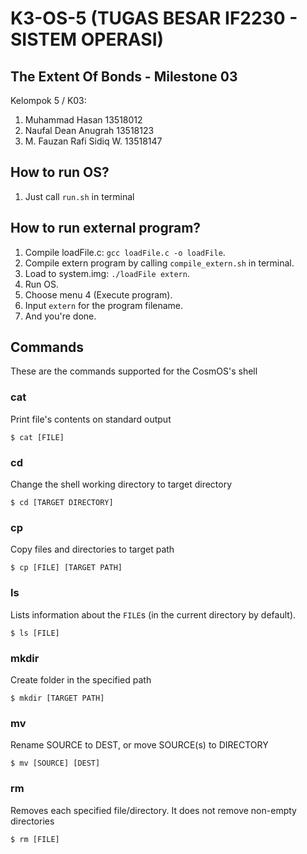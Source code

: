 # K3-OS-5 (TUGAS BESAR IF2230 - SISTEM OPERASI)

## The Extent Of Bonds - Milestone 03

Kelompok 5 / K03:
1. Muhammad Hasan 		13518012
2. Naufal Dean Anugrah  	13518123
3. M. Fauzan Rafi Sidiq W.	13518147

<!-- ## Available shell script
1. `compile.sh`: Compile and link kernel.c and kernel.asm, then write to system.img
2. `run.sh`: Call compile.sh, then run bochs + input c in bochs
3. `resetSysImg.sh`: Make system.img anew
4. `externCompile.sh`: Compile and link extern.c and lib.asm -->

## How to run OS?
1. Just call `run.sh` in terminal

## How to run external program?
1. Compile loadFile.c: `gcc loadFile.c -o loadFile`.
2. Compile extern program by calling `compile_extern.sh` in terminal.
3. Load to system.img: `./loadFile extern`.
4. Run OS.
5. Choose menu 4 (Execute program).
6. Input `extern` for the program filename.
7. And you're done.

## Commands
These are the commands supported for the CosmOS's shell

### cat
Print file's contents on standard output
```
$ cat [FILE]
``` 

### cd
Change the shell working directory to target directory
```
$ cd [TARGET DIRECTORY]
``` 

### cp
Copy files and directories to target path
```
$ cp [FILE] [TARGET PATH]
``` 

### ls
Lists information about the `FILE`s (in the current directory by default).
```
$ ls [FILE]
```

### mkdir
Create folder in the specified path
```
$ mkdir [TARGET PATH]
```

### mv
Rename SOURCE to DEST, or move SOURCE(s) to DIRECTORY
```
$ mv [SOURCE] [DEST]
```

### rm
Removes each specified file/directory. It does not remove non-empty directories
```
$ rm [FILE]
```